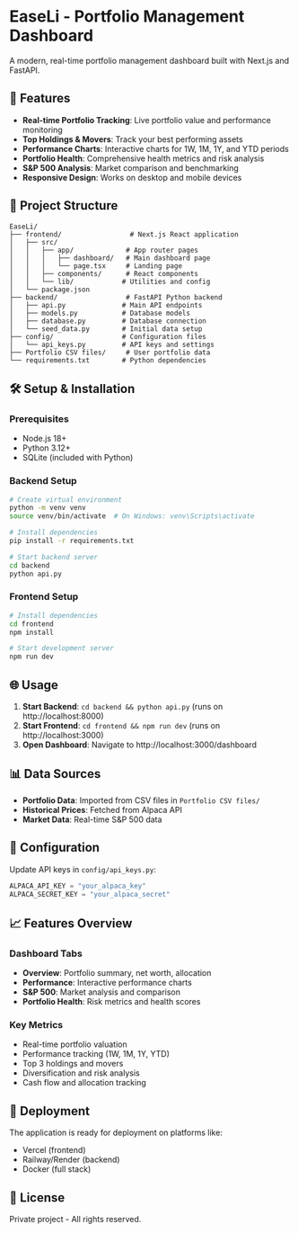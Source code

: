 # EaseLi - Portfolio Management Dashboard

A modern, real-time portfolio management dashboard built with Next.js and FastAPI.

## 🚀 Features

- **Real-time Portfolio Tracking**: Live portfolio value and performance monitoring
- **Top Holdings & Movers**: Track your best performing assets
- **Performance Charts**: Interactive charts for 1W, 1M, 1Y, and YTD periods
- **Portfolio Health**: Comprehensive health metrics and risk analysis
- **S&P 500 Analysis**: Market comparison and benchmarking
- **Responsive Design**: Works on desktop and mobile devices

## 📁 Project Structure

```
EaseLi/
├── frontend/                 # Next.js React application
│   ├── src/
│   │   ├── app/             # App router pages
│   │   │   ├── dashboard/   # Main dashboard page
│   │   │   └── page.tsx     # Landing page
│   │   ├── components/      # React components
│   │   └── lib/            # Utilities and config
│   └── package.json
├── backend/                 # FastAPI Python backend
│   ├── api.py              # Main API endpoints
│   ├── models.py           # Database models
│   ├── database.py         # Database connection
│   └── seed_data.py        # Initial data setup
├── config/                 # Configuration files
│   └── api_keys.py         # API keys and settings
├── Portfolio CSV files/     # User portfolio data
└── requirements.txt        # Python dependencies
```

## 🛠️ Setup & Installation

### Prerequisites
- Node.js 18+ 
- Python 3.12+
- SQLite (included with Python)

### Backend Setup
```bash
# Create virtual environment
python -m venv venv
source venv/bin/activate  # On Windows: venv\Scripts\activate

# Install dependencies
pip install -r requirements.txt

# Start backend server
cd backend
python api.py
```

### Frontend Setup
```bash
# Install dependencies
cd frontend
npm install

# Start development server
npm run dev
```

## 🌐 Usage

1. **Start Backend**: `cd backend && python api.py` (runs on http://localhost:8000)
2. **Start Frontend**: `cd frontend && npm run dev` (runs on http://localhost:3000)
3. **Open Dashboard**: Navigate to http://localhost:3000/dashboard

## 📊 Data Sources

- **Portfolio Data**: Imported from CSV files in `Portfolio CSV files/`
- **Historical Prices**: Fetched from Alpaca API
- **Market Data**: Real-time S&P 500 data

## 🔧 Configuration

Update API keys in `config/api_keys.py`:
```python
ALPACA_API_KEY = "your_alpaca_key"
ALPACA_SECRET_KEY = "your_alpaca_secret"
```

## 📈 Features Overview

### Dashboard Tabs
- **Overview**: Portfolio summary, net worth, allocation
- **Performance**: Interactive performance charts
- **S&P 500**: Market analysis and comparison
- **Portfolio Health**: Risk metrics and health scores

### Key Metrics
- Real-time portfolio valuation
- Performance tracking (1W, 1M, 1Y, YTD)
- Top 3 holdings and movers
- Diversification and risk analysis
- Cash flow and allocation tracking

## 🚀 Deployment

The application is ready for deployment on platforms like:
- Vercel (frontend)
- Railway/Render (backend)
- Docker (full stack)

## 📝 License

Private project - All rights reserved.
